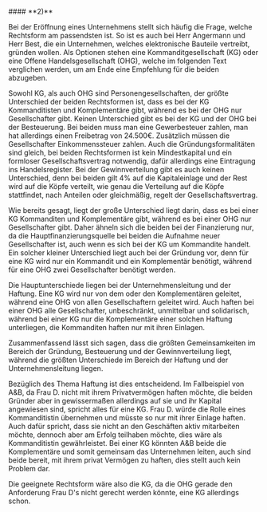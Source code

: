 \#### \*\*2)\*\*

Bei der Eröffnung eines Unternehmens stellt sich häufig die Frage, welche Rechtsform am passendsten ist. So ist es auch bei Herr Angermann und Herr Best, die ein Unternehmen, welches elektronische Bauteile vertreibt, gründen wollen. Als Optionen stehen eine Kommanditgesellschaft (KG) oder eine Offene Handelsgesellschaft (OHG), welche im folgenden Text verglichen werden, um am Ende eine Empfehlung für die beiden abzugeben.



Sowohl KG, als auch OHG sind Personengesellschaften, der größte Unterschied der beiden Rechtsformen ist, dass es bei der KG Kommanditisten und Komplementäre gibt, während es bei der OHG nur Gesellschafter gibt. Keinen Unterschied gibt es bei der KG und der OHG bei der Besteuerung. Bei beiden muss man eine Gewerbesteuer zahlen, man hat allerdings einen Freibetrag von 24.500€. Zusätzlich müssen die Gesellschafter Einkommenssteuer zahlen. Auch die Gründungsformalitäten sind gleich, bei beiden Rechtsformen ist kein Mindestkapital und ein formloser Gesellschaftsvertrag notwendig, dafür allerdings eine Eintragung ins Handelsregister. Bei der Gewinnverteilung gibt es auch keinen Unterschied, denn bei beiden gilt 4% auf die Kapitaleinlage und der Rest wird auf die Köpfe verteilt, wie genau die Verteilung auf die Köpfe stattfindet, nach Anteilen oder gleichmäßig, regelt der Gesellschaftsvertrag.



Wie bereits gesagt, liegt der große Unterschied liegt darin, dass es bei einer KG Kommanditen und Komplementäre gibt, während es bei einer OHG nur Gesellschafter gibt. Daher ähneln sich die beiden bei der Finanzierung nur, da die Hauptfinanzierungsquelle bei beiden die Aufnahme neuer Gesellschafter ist, auch wenn es sich bei der KG um Kommandite handelt. Ein solcher kleiner Unterschied liegt auch bei der Gründung vor, denn für eine KG wird nur ein Kommandit und ein Komplementär benötigt, während für eine OHG zwei Gesellschafter benötigt werden.



Die Hauptunterschiede liegen bei der Unternehmensleitung und der Haftung. Eine KG wird nur von dem oder den Komplementären geleitet, während eine OHG von allen Gesellschaftern geleitet wird. Auch haften bei einer OHG alle Gesellschafter, unbeschränkt, unmittelbar und solidarisch, während bei einer KG nur die Komplementäre einer solchen Haftung unterliegen, die Kommanditen haften nur mit ihren Einlagen.



Zusammenfassend lässt sich sagen, dass die größten Gemeinsamkeiten im Bereich der Gründung, Besteuerung und der Gewinnverteilung liegt, während die größten Unterschiede im Bereich der Haftung und der Unternehmensleitung liegen.



Bezüglich des Thema Haftung ist dies entscheidend. Im Fallbeispiel von A\&B, da Frau D. nicht mit ihrem Privatvermögen haften möchte, die beiden Gründer aber in gewissermaßen allerdings auf sie und ihr Kapital angewiesen sind, spricht alles für eine KG. Frau D. würde die Rolle eines Kommanditistin übernehmen und müsste so nur mit ihrer Einlage haften. Auch dafür spricht, dass sie nicht an den Geschäften aktiv mitarbeiten möchte, dennoch aber am Erfolg teilhaben möchte, dies wäre als Kommanditistin gewährleistet. Bei einer KG könnten A\&B beide die Komplementäre und somit gemeinsam das Unternehmen leiten, auch sind beide bereit, mit ihrem privat Vermögen zu haften, dies stellt auch kein Problem dar.

Die geeignete Rechtsform wäre also die KG, da die OHG gerade den Anforderung Frau D's nicht gerecht werden könnte, eine KG allerdings schon.



